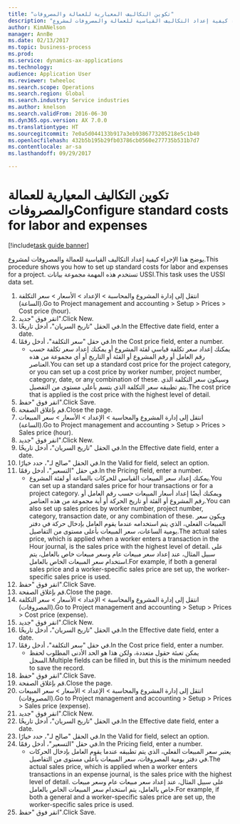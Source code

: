 ```yaml
--- 
title: "تكوين التكاليف المعيارية للعمالة والمصروفات"
description: "يوضح هذا الإجراء كيفية إعداد التكاليف القياسية للعمالة والمصروفات لمشروع."
author: KimANelson
manager: AnnBe
ms.date: 02/13/2017
ms.topic: business-process
ms.prod: 
ms.service: dynamics-ax-applications
ms.technology: 
audience: Application User
ms.reviewer: twheeloc
ms.search.scope: Operations
ms.search.region: Global
ms.search.industry: Service industries
ms.author: knelson
ms.search.validFrom: 2016-06-30
ms.dyn365.ops.version: AX 7.0.0
ms.translationtype: HT
ms.sourcegitcommit: 7e0a5d044133b917a3eb9386773205218e5c1b40
ms.openlocfilehash: 432b5b195b29fb03786cb0560e277735b531b7d7
ms.contentlocale: ar-sa
ms.lasthandoff: 09/29/2017

---
```

# <a name="configure-standard-costs-for-labor-and-expenses"></a><span data-ttu-id="c08ad-103">تكوين التكاليف المعيارية للعمالة والمصروفات</span><span class="sxs-lookup"><span data-stu-id="c08ad-103">Configure standard costs for labor and expenses</span></span>

[!include[task guide banner](../../includes/task-guide-banner.md)]

<span data-ttu-id="c08ad-104">يوضح هذا الإجراء كيفية إعداد التكاليف القياسية للعمالة والمصروفات لمشروع.</span><span class="sxs-lookup"><span data-stu-id="c08ad-104">This procedure shows you how to set up standard costs for labor and expenses for a project.</span></span> <span data-ttu-id="c08ad-105">تستخدم هذه المهمة مجموعة بيانات USSI.</span><span class="sxs-lookup"><span data-stu-id="c08ad-105">This task uses the USSI data set.</span></span>

1. <span data-ttu-id="c08ad-106">انتقل إلى إدارة المشروع‬ والمحاسبة‬ > الإعداد > الأسعار > سعر التكلفة (الساعة)‬.</span><span class="sxs-lookup"><span data-stu-id="c08ad-106">Go to Project management and accounting > Setup > Prices > Cost price (hour).</span></span>
2. <span data-ttu-id="c08ad-107">انقر فوق "جديد".</span><span class="sxs-lookup"><span data-stu-id="c08ad-107">Click New.</span></span>
3. <span data-ttu-id="c08ad-108">في الحقل "تاريخ السريان"، أدخل تاريخًا.</span><span class="sxs-lookup"><span data-stu-id="c08ad-108">In the Effective date field, enter a date.</span></span>
4. <span data-ttu-id="c08ad-109">في حقل "سعر التكلفة"، أدخل رقمًا.</span><span class="sxs-lookup"><span data-stu-id="c08ad-109">In the Cost price field, enter a number.</span></span>
    * <span data-ttu-id="c08ad-110">يمكنك إعداد سعر تكلفة قياسي لفئة المشروع أو يمكنك إعداد سعر تكلفة حسب رقم العامل أو رقم المشروع أو الفئة أو التاريخ أو أي مجموعة من هذه العناصر.</span><span class="sxs-lookup"><span data-stu-id="c08ad-110">You can set up a standard cost price for the project category, or you can set up a cost price by worker number, project number, category, date, or any combination of these.</span></span> <span data-ttu-id="c08ad-111">وسيكون سعر التكلفة الذي يتم تطبيقه سعر التكلفة الذي يتسم بأعلى مستوى من التفصيل.</span><span class="sxs-lookup"><span data-stu-id="c08ad-111">The cost price that is applied is the cost price with the highest level of detail.</span></span>  
5. <span data-ttu-id="c08ad-112">انقر فوق "حفظ".</span><span class="sxs-lookup"><span data-stu-id="c08ad-112">Click Save.</span></span>
6. <span data-ttu-id="c08ad-113">قم بإغلاق الصفحة.</span><span class="sxs-lookup"><span data-stu-id="c08ad-113">Close the page.</span></span>
7. <span data-ttu-id="c08ad-114">انتقل إلى إدارة المشروع‬ والمحاسبة‬ > الإعداد > الأسعار > سعر المبيعات (الساعة)‬.</span><span class="sxs-lookup"><span data-stu-id="c08ad-114">Go to Project management and accounting > Setup > Prices > Sales price (hour).</span></span>
8. <span data-ttu-id="c08ad-115">انقر فوق "جديد".</span><span class="sxs-lookup"><span data-stu-id="c08ad-115">Click New.</span></span>
9. <span data-ttu-id="c08ad-116">في الحقل "تاريخ السريان"، أدخل تاريخًا.</span><span class="sxs-lookup"><span data-stu-id="c08ad-116">In the Effective date field, enter a date.</span></span>
10. <span data-ttu-id="c08ad-117">في الحقل "صالح لـ"، حدد خيارًا.</span><span class="sxs-lookup"><span data-stu-id="c08ad-117">In the Valid for field, select an option.</span></span>
11. <span data-ttu-id="c08ad-118">في حقل "التسعير‬"، أدخل رقمًا.</span><span class="sxs-lookup"><span data-stu-id="c08ad-118">In the Pricing field, enter a number.</span></span>
    * <span data-ttu-id="c08ad-119">يمكنك إعداد سعر المبيعات القياسي للحركات بالساعة أو لفئة المشروع.</span><span class="sxs-lookup"><span data-stu-id="c08ad-119">You can set up a standard sales price for hour transactions or for a project category.</span></span> <span data-ttu-id="c08ad-120">ويمكنك أيضًا إعداد أسعار المبيعات حسب رقم العامل أو رقم المشروع أو الفئة أو تاريخ الحركة أو أية مجموعة من هذه العناصر.</span><span class="sxs-lookup"><span data-stu-id="c08ad-120">You can also set up sales prices by worker number, project number, category, transaction date, or any combination of these.</span></span> <span data-ttu-id="c08ad-121">ويكون سعر المبيعات الفعلي، الذي يتم استخدامه عندما يقوم العامل بإدخال حركة في دفتر يومية الساعات، سعر المبيعات بأعلى مستوى من التفاصيل.</span><span class="sxs-lookup"><span data-stu-id="c08ad-121">The actual sales price, which is applied when a worker enters a transaction in the Hour journal, is the sales price with the highest level of detail.</span></span> <span data-ttu-id="c08ad-122">على سبيل المثال، عند إعداد سعر مبيعات عام وسعر مبيعات خاص بالعامل، يتم استخدام سعر المبيعات الخاص بالعامل.</span><span class="sxs-lookup"><span data-stu-id="c08ad-122">For example, if both a general sales price and a worker-specific sales price are set up, the worker-specific sales price is used.</span></span>  
12. <span data-ttu-id="c08ad-123">انقر فوق "حفظ".</span><span class="sxs-lookup"><span data-stu-id="c08ad-123">Click Save.</span></span>
13. <span data-ttu-id="c08ad-124">قم بإغلاق الصفحة.</span><span class="sxs-lookup"><span data-stu-id="c08ad-124">Close the page.</span></span>
14. <span data-ttu-id="c08ad-125">انتقل إلى إدارة المشروع‬ والمحاسبة‬ > الإعداد > الأسعار > سعر التكلفة (المصروفات)‬.</span><span class="sxs-lookup"><span data-stu-id="c08ad-125">Go to Project management and accounting > Setup > Prices > Cost price (expense).</span></span>
15. <span data-ttu-id="c08ad-126">انقر فوق "جديد".</span><span class="sxs-lookup"><span data-stu-id="c08ad-126">Click New.</span></span>
16. <span data-ttu-id="c08ad-127">في الحقل "تاريخ السريان"، أدخل تاريخًا.</span><span class="sxs-lookup"><span data-stu-id="c08ad-127">In the Effective date field, enter a date.</span></span>
17. <span data-ttu-id="c08ad-128">في حقل "سعر التكلفة"، أدخل رقمًا.</span><span class="sxs-lookup"><span data-stu-id="c08ad-128">In the Cost price field, enter a number.</span></span>
    * <span data-ttu-id="c08ad-129">يمكن تعبئة حقول متعددة، ولكن هذا هو الحد الأدنى المطلوب لحفظ السجل.</span><span class="sxs-lookup"><span data-stu-id="c08ad-129">Multiple fields can be filled in, but this is the minimum needed to save the record.</span></span>  
18. <span data-ttu-id="c08ad-130">انقر فوق "حفظ".</span><span class="sxs-lookup"><span data-stu-id="c08ad-130">Click Save.</span></span>
19. <span data-ttu-id="c08ad-131">قم بإغلاق الصفحة.</span><span class="sxs-lookup"><span data-stu-id="c08ad-131">Close the page.</span></span>
20. <span data-ttu-id="c08ad-132">انتقل إلى إدارة المشروع‬ والمحاسبة‬ > الإعداد > الأسعار > سعر المبيعات (المصروفات)‬.</span><span class="sxs-lookup"><span data-stu-id="c08ad-132">Go to Project management and accounting > Setup > Prices > Sales price (expense).</span></span>
21. <span data-ttu-id="c08ad-133">انقر فوق "جديد".</span><span class="sxs-lookup"><span data-stu-id="c08ad-133">Click New.</span></span>
22. <span data-ttu-id="c08ad-134">في الحقل "تاريخ السريان"، أدخل تاريخًا.</span><span class="sxs-lookup"><span data-stu-id="c08ad-134">In the Effective date field, enter a date.</span></span>
23. <span data-ttu-id="c08ad-135">في الحقل "صالح لـ"، حدد خيارًا.</span><span class="sxs-lookup"><span data-stu-id="c08ad-135">In the Valid for field, select an option.</span></span>
24. <span data-ttu-id="c08ad-136">في حقل "التسعير‬"، أدخل رقمًا.</span><span class="sxs-lookup"><span data-stu-id="c08ad-136">In the Pricing field, enter a number.</span></span>
    * <span data-ttu-id="c08ad-137">يعتبر سعر المبيعات الفعلي، الذي يتم تطبيقه عندما يقوم العامل بإدخال الحركات في دفتر يومية المصروفات، سعر المبيعات بأعلى مستوى من التفاصيل.</span><span class="sxs-lookup"><span data-stu-id="c08ad-137">The actual sales price, which is applied when a worker enters transactions in an expense journal, is the sales price with the highest level of detail.</span></span> <span data-ttu-id="c08ad-138">على سبيل المثال، عند إعداد سعر مبيعات عام وسعر مبيعات خاص بالعامل، يتم استخدام سعر المبيعات الخاص بالعامل.</span><span class="sxs-lookup"><span data-stu-id="c08ad-138">For example, if both a general and a worker-specific sales price are set up, the worker-specific sales price is used.</span></span>  
25. <span data-ttu-id="c08ad-139">انقر فوق "حفظ".</span><span class="sxs-lookup"><span data-stu-id="c08ad-139">Click Save.</span></span>



